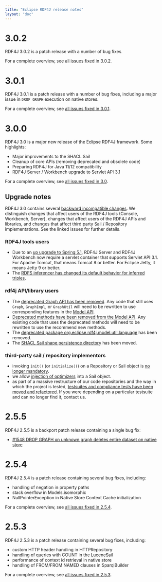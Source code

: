 ```yaml
---
title: "Eclipse RDF4J release notes"
layout: "doc"
---
```


# 3.0.2 

RDF4J 3.0.2 is a patch release with a number of bug fixes.

For a complete overview, see [all issues fixed in 3.0.2](https://github.com/eclipse/rdf4j/milestone/43?closed=1).

# 3.0.1 

RDF4J 3.0.1 is a patch release with a number of bug fixes, including a major issue in `DROP GRAPH` execution on native stores.

For a complete overview, see [all issues fixed in 3.0.1](https://github.com/eclipse/rdf4j/milestone/41?closed=1).

# 3.0.0

RDF4J 3.0 is a major new release of the Eclipse RDF4J framework. Some highlights:

- Major improvements to the SHACL Sail
- Cleanup of core APIs (removing deprecated and obsolete code)
- Preparing RDF4J for Java 11/12 compatibility
- RDF4J Server / Workbench upgrade to Servlet API 3.1

For a complete overview, see [all issues fixed in 3.0](https://github.com/eclipse/rdf4j/milestone/17?closed=1).

## Upgrade notes

RDF4J 3.0 contains several [backward incompatible changes](https://github.com/eclipse/rdf4j/issues?utf8=%E2%9C%93&q=is%3Aissue+label%3A%22Not+backwards+compatible%22+-label%3A%22wontfix%22+milestone%3A3.0.0). We distinguish changes that affect users of the RDF4J tools (Console, Workbench, Server), changes that affect users of the RDF4J APIs and libraries, and changes that affect third party Sail / Repository implementations. See the linked issues for further details.

### RDF4J tools users

- Due to an [up upgrade to Spring 5.1](https://github.com/eclipse/rdf4j/issues/1343), RDF4J Server and RDF4J Workbench now require a servlet container that supports Servlet API 3.1. For Apache Tomcat, that means Tomcat 8 or better. For Eclipse Jetty, it means Jetty 9 or better.
- The [RDFS inferencer has changed its default behavior for inferred triples](https://github.com/eclipse/rdf4j/issues/1227). 

### rdf4j API/library users

- The [deprecated Graph API has been removed](https://github.com/eclipse/rdf4j/issues/389). Any code that still uses `Graph`, `GraphImpl`, or `GraphUtil` will need to be rewritten to use corresponding features in the [Model API](https://rdf4j.eclipse.org/documentation/programming/model/#the-model-interface).
- [Deprecated methods have been removed from the Model API](https://github.com/eclipse/rdf4j/issues/748). Any existing code that uses the deprecated methods will need to be rewritten to use the recommend new methods.
- The [deprecated package org.eclipse.rdf4j.model.util.language](https://github.com/eclipse/rdf4j/issues/675) has been removed.
- The [SHACL Sail shape persistence directory](https://github.com/eclipse/rdf4j/issues/1504) has been moved.

### third-party sail / repository implementors

- invoking `init()` (or `initialize()`) on a Repository or Sail object is [no longer mandatory](https://github.com/eclipse/rdf4j/issues/1223). 
- we allow [injection of optimizers](https://github.com/eclipse/rdf4j/issues/1280) into a Sail object. 
- as part of a massive restructure of our code repositories and the way in which the project is tested, [testsuites and compliance tests have been moved and refactored](https://github.com/eclipse/rdf4j/issues/1236). If you were depending on a particular testsuite and can no longer find it, contact us. 

# 2.5.5 

RDF4J 2.5.5 is a backport patch release containing a single bug fix:

- [#1548 DROP GRAPH on unknown graph deletes entire dataset on native store](https://github.com/eclipse/rdf4j/issues/1548) 

# 2.5.4

RDF4J 2.5.4 is a patch release containing several bug fixes, including:

- handling of negation in property paths
- stack overflow in Models.isomorphic
- NullPointerException in Native Store Context Cache initialization 

For a complete overview, see [all issues fixed in 2.5.4](https://github.com/eclipse/rdf4j/milestone/40?closed=1).

# 2.5.3

RDF4J 2.5.3 is a patch release containing several bug fixes, including:

- custom HTTP header handling in HTTPRepository
- handling of queries with COUNT in the LuceneSail
- performance of context id retrieval in native store
- handling of FROM/FROM NAMED clauses in SparqlBuilder

For a complete overview, see [all issues fixed in 2.5.3](https://github.com/eclipse/rdf4j/milestone/37?closed=1).
